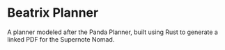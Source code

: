# Beatrix Planner

A planner modeled after the Panda Planner, built using Rust to generate a linked
PDF for the Supernote Nomad.
